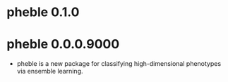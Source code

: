 # pheble 0.1.0

# pheble 0.0.0.9000

* pheble is a new package for classifying high-dimensional phenotypes via ensemble learning.
